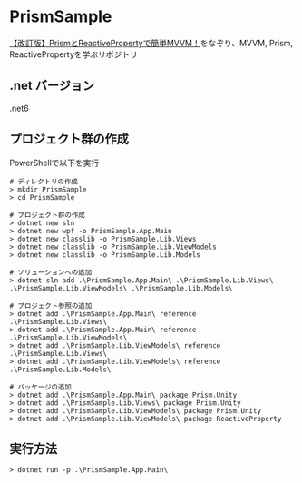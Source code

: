 # PrismSample

[【改訂版】PrismとReactivePropertyで簡単MVVM！](https://qiita.com/hiki_neet_p/items/e04b5ac692aa18df0968)をなぞり、MVVM, Prism, ReactivePropertyを学ぶリポジトリ

## .net バージョン

.net6

## プロジェクト群の作成

PowerShellで以下を実行

```
# ディレクトリの作成
> mkdir PrismSample
> cd PrismSample

# プロジェクト群の作成
> dotnet new sln
> dotnet new wpf -o PrismSample.App.Main
> dotnet new classlib -o PrismSample.Lib.Views
> dotnet new classlib -o PrismSample.Lib.ViewModels
> dotnet new classlib -o PrismSample.Lib.Models

# ソリューションへの追加
> dotnet sln add .\PrismSample.App.Main\ .\PrismSample.Lib.Views\ .\PrismSample.Lib.ViewModels\ .\PrismSample.Lib.Models\

# プロジェクト参照の追加
> dotnet add .\PrismSample.App.Main\ reference .\PrismSample.Lib.Views\
> dotnet add .\PrismSample.App.Main\ reference .\PrismSample.Lib.ViewModels\
> dotnet add .\PrismSample.Lib.ViewModels\ reference .\PrismSample.Lib.Views\
> dotnet add .\PrismSample.Lib.ViewModels\ reference .\PrismSample.Lib.Models\

# パッケージの追加
> dotnet add .\PrismSample.App.Main\ package Prism.Unity
> dotnet add .\PrismSample.Lib.Views\ package Prism.Unity
> dotnet add .\PrismSample.Lib.ViewModels\ package Prism.Unity
> dotnet add .\PrismSample.Lib.ViewModels\ package ReactiveProperty
```

## 実行方法

```
> dotnet run -p .\PrismSample.App.Main\
```
